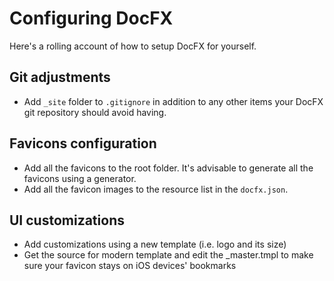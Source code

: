 # Configuring DocFX

Here's a rolling account of how to setup DocFX for yourself.

## Git adjustments
- Add ``_site`` folder to ``.gitignore`` in addition to any other items your DocFX git repository should avoid having.

## Favicons configuration
- Add all the favicons to the root folder.  It's advisable to generate all the favicons using a generator.
- Add all the favicon images to the resource list in the ``docfx.json``.

## UI customizations
- Add customizations using a new template (i.e. logo and its size)
- Get the source for modern template and edit the _master.tmpl to make sure your favicon stays on iOS devices' bookmarks

